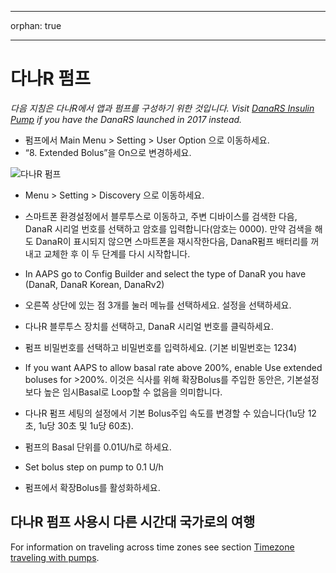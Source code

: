 * * *

orphan: true

* * *

# 다나R 펌프

*다음 지침은 다나R에서 앱과 펌프를 구성하기 위한 것입니다. Visit [DanaRS Insulin Pump](./DanaRS-Insulin-Pump.md) if you have the DanaRS launched in 2017 instead.*

* 펌프에서 Main Menu > Setting > User Option 으로 이동하세요.
* “8. Extended Bolus”을 On으로 변경하세요. 

![다나R 펌프](../images/danar1.png)

* Menu > Setting > Discovery 으로 이동하세요.
* 스마트폰 환경설정에서 블루투스로 이동하고, 주변 디바이스를 검색한 다음, DanaR 시리얼 번호를 선택하고 암호를 입력합니다(암호는 0000). 만약 검색을 해도 DanaR이 표시되지 않으면 스마트폰을 재시작한다음, DanaR펌프 배터리를 꺼내고 교체한 후 이 두 단계를 다시 시작합니다.

* In AAPS go to Config Builder and select the type of DanaR you have (DanaR, DanaR Korean, DanaRv2)

* 오른쪽 상단에 있는 점 3개를 눌러 메뉴를 선택하세요. 설정을 선택하세요.
* 다나R 블루투스 장치를 선택하고, DanaR 시리얼 번호를 클릭하세요.
* 펌프 비밀번호를 선택하고 비밀번호를 입력하세요. (기본 비밀번호는 1234)
* If you want AAPS to allow basal rate above 200%, enable Use extended boluses for >200%. 이것은 식사를 위해 확장Bolus를 주입한 동안은, 기본설정보다 높은 임시Basal로 Loop할 수 없음을 의미합니다.
* 다나R 펌프 세팅의 설정에서 기본 Bolus주입 속도를 변경할 수 있습니다(1u당 12초, 1u당 30초 및 1u당 60초).
* 펌프의 Basal 단위를 0.01U/h로 하세요.
* Set bolus step on pump to 0.1 U/h
* 펌프에서 확장Bolus를 활성화하세요.

## 다나R 펌프 사용시 다른 시간대 국가로의 여행

For information on traveling across time zones see section [Timezone traveling with pumps](#timezone-traveling-danarv2-danars).